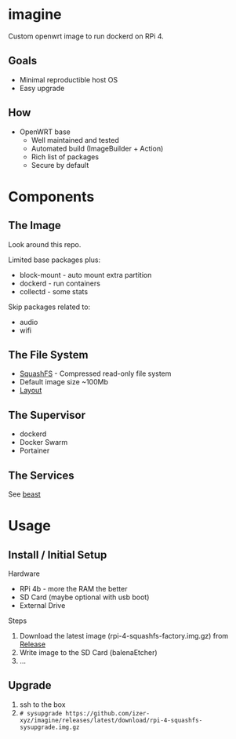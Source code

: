 # imagine

Custom openwrt image to run dockerd on RPi 4. 

## Goals

 * Minimal reproductible host OS
 * Easy upgrade

## How

 * OpenWRT base
   * Well maintained and tested
   * Automated build (ImageBuilder + Action)
   * Rich list of packages
   * Secure by default

# Components

## The Image

Look around this repo.

Limited base packages plus:

 * block-mount - auto mount extra partition
 * dockerd - run containers
 * collectd - some stats

Skip packages related to: 

 * audio
 * wifi

## The File System

 * [SquashFS](https://openwrt.org/docs/techref/filesystems#squashfs) - Compressed read-only file system
 * Default image size ~100Mb
 * [Layout](https://openwrt.org/docs/techref/flash.layout#partitioning_of_nor_flash-based_devices)

## The Supervisor 

 * dockerd
 * Docker Swarm
 * Portainer

## The Services

See [beast](https://github.com/izer-xyz/beast)

# Usage 

## Install / Initial Setup 

Hardware

 * RPi 4b - more the RAM the better
 * SD Card (maybe optional with usb boot)
 * External Drive

Steps

  1. Download the latest image (rpi-4-squashfs-factory.img.gz) from [Release](https://github.com/izer-xyz/imagine/releases/latest/download/rpi-4-squashfs-factory.img.gz)
  2. Write image to the SD Card (balenaEtcher)
  3. ...


## Upgrade 

 1. ssh to the box
 2. ```# sysupgrade https://github.com/izer-xyz/imagine/releases/latest/download/rpi-4-squashfs-sysupgrade.img.gz ```
